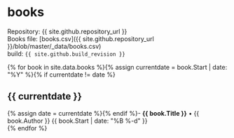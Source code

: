 # books
Repository: {{ site.github.repository_url }}  
Books file: [books.csv]({{ site.github.repository_url }}/blob/master/_data/books.csv)  
build: ``{{ site.github.build_revision }}``

{% for book in site.data.books %}{% assign currentdate = book.Start | date: "%Y" %}{% if currentdate != date %}
## {{ currentdate }}
{% assign date = currentdate %}{% endif %}- **{{ book.Title }}** • <span class="text-red">{{ book.Author }}</span> <span class="text-gray-light">{{ book.Start | date: "%B %-d" }}</span>  
{% endfor %}

<script type="text/javascript">
document.querySelector('body').classList.add('markdown-body');
</script>
